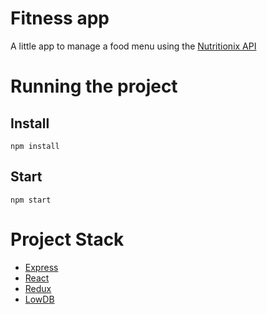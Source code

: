 # Fitness app
A little app to manage a food menu using the [Nutritionix API](https://developer.nutritionix.com/docs/v1_1)

# Running the project
## Install
`npm install`

## Start
`npm start`

# Project Stack
- [Express](http://expressjs.com)
- [React](https://facebook.github.io/react/)
- [Redux](http://redux.js.org/)
- [LowDB](https://github.com/typicode/lowdb)